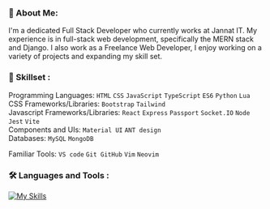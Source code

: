 ### 👋 About Me:

I'm a dedicated Full Stack Developer who currently works at Jannat IT. My experience is in full-stack web development, specifically the MERN stack and Django. I also work as a Freelance Web Developer, I enjoy working on a variety of projects and expanding my skill set.


### 🧩 Skillset :

Programming Languages: `HTML` `CSS` `JavaScript` `TypeScript` `ES6` `Python` `Lua`<br>
CSS Frameworks/Libraries: `Bootstrap` `Tailwind`<br>
Javascript Frameworks/Libraries: `React` `Express` `Passport` `Socket.IO` `Node` `Jest` `Vite`<br>
Components and UIs: `Material UI` `ANT design`<br>
Databases: `MySQL` `MongoDB`<br>

Familiar Tools: `VS code` `Git GitHub` `Vim` `Neovim`<br>

### 🛠️ Languages and Tools :
[![My Skills](https://skillicons.dev/icons?i=js,html,css,alpinejs,babel,bash,blender,bootstrap,debian,django,docker,express,figma,git,github,heroku,jest,linux,lua,md,mongodb,mysql,neovim,netlify,nginx,nodejs,npm,postman,py,react,redux,regex,sass,sqlite,sublime,tailwind,ts,vim,vite,vscode,vscodium,wordpress,yarn)](https://skillicons.dev)
